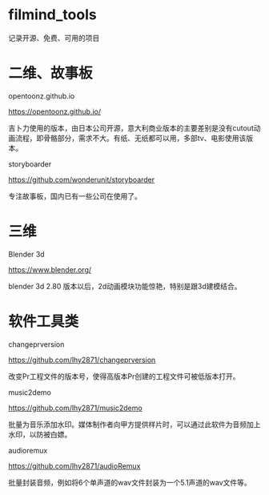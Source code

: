 # filmind_tools

记录开源、免费、可用的项目


# 二维、故事板


opentoonz.github.io

https://opentoonz.github.io/

吉卜力使用的版本，由日本公司开源，意大利商业版本的主要差别是没有cutout动画流程，即骨骼部分，需求不大。有纸、无纸都可以用，多部tv、电影使用该版本。


storyboarder

https://github.com/wonderunit/storyboarder

专注故事板，国内已有一些公司在使用了。



# 三维

Blender 3d

https://www.blender.org/

blender 3d 2.80 版本以后，2d动画模块功能惊艳，特别是跟3d建模结合。


# 软件工具类
changeprversion

https://github.com/lhy2871/changeprversion

改变Pr工程文件的版本号，使得高版本Pr创建的工程文件可被低版本打开。


music2demo

https://github.com/lhy2871/music2demo

批量为音乐添加水印。媒体制作者向甲方提供样片时，可以通过此软件为音频加上水印，以防被白嫖。


audioremux

https://github.com/lhy2871/audioRemux

批量封装音频，例如将6个单声道的wav文件封装为一个5.1声道的wav文件等。
